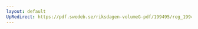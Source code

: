 ```yaml
---
layout: default
UpRedirect: https://pdf.swedeb.se/riksdagen-volumeG-pdf/199495/reg_199495/reg_199495_0086.pdf
---
```

